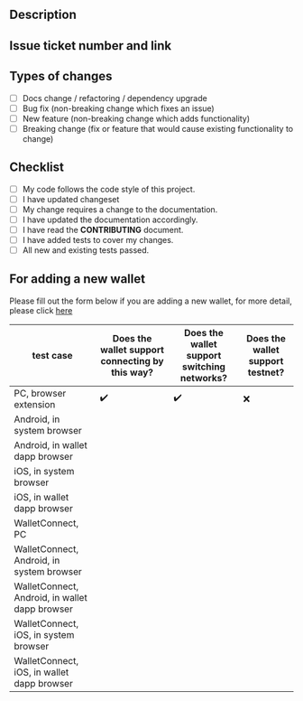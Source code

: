 ## Description

<!--- Describe your changes in detail -->

## Issue ticket number and link

<!--- This project only accepts pull requests related to open issues -->
<!--- If suggesting a new feature or change, please discuss it in an issue first -->
<!--- If fixing a bug, there should be an issue describing it with steps to reproduce -->
<!--- Please link to the issue here: -->

## Types of changes

<!--- What types of changes does your code introduce? Put an `x` in all the boxes that apply: -->

- [ ] Docs change / refactoring / dependency upgrade
- [ ] Bug fix (non-breaking change which fixes an issue)
- [ ] New feature (non-breaking change which adds functionality)
- [ ] Breaking change (fix or feature that would cause existing functionality to change)

## Checklist

<!--- Go over all the following points, and put an `x` in all the boxes that apply. -->
<!--- If you're unsure about any of these, don't hesitate to ask. We're here to help! -->

- [ ] My code follows the code style of this project.
- [ ] I have updated changeset
- [ ] My change requires a change to the documentation.
- [ ] I have updated the documentation accordingly.
- [ ] I have read the **CONTRIBUTING** document.
- [ ] I have added tests to cover my changes.
- [ ] All new and existing tests passed.

## For adding a new wallet

Please fill out the form below if you are adding a new wallet, for more detail, please click [here](../CONTRIBUTING.md#notice-test-cases-for-adding-a-new-wallet)

<!--- If you are adding a new wallet, we hope you can complete the following tests before the code is merged into the alpha branch -->
|test case|Does the wallet support connecting by this way?|Does the wallet support switching networks?|Does the wallet support testnet?|
|-|-|-|-|
|PC, browser extension| ✔️ | ✔️ | ❌ |
|Android, in system browser| | | |
|Android, in wallet dapp browser| | | |
|iOS, in system browser| | | |
|iOS, in wallet dapp browser| | | |
|WalletConnect, PC| | | |
|WalletConnect, Android, in system browser| | | |
|WalletConnect, Android, in wallet dapp browser| | | |
|WalletConnect, iOS, in system browser| | | |
|WalletConnect, iOS, in wallet dapp browser| | | |

